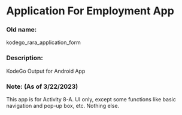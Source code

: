 # Application For Employment App

### Old name:
kodego_rara_application_form

### Description:
KodeGo Output for Android App

### Note: (As of 3/22/2023)
This app is for Activity 8-A. UI only, except some functions like basic navigation and pop-up box, etc. Nothing else.
